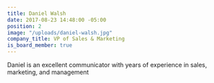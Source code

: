 ```yaml
---
title: Daniel Walsh
date: 2017-08-23 14:48:00 -05:00
position: 2
image: "/uploads/daniel-walsh.jpg"
company_title: VP of Sales & Marketing
is_board_member: true
---
```


Daniel is an excellent communicator with years of experience in sales, marketing, and management
